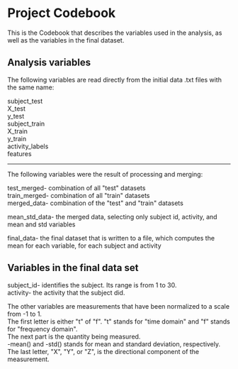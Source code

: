 # Project Codebook

This is the Codebook that describes the variables used in the analysis, as well as the variables in the final dataset. 

## Analysis variables

The following variables are read directly from the initial data .txt files with the same name:

subject_test  
X_test  
y_test  
subject_train  
X_train  
y_train  
activity_labels  
features

---

The following variables were the result of processing and merging: 

test_merged- combination of all "test" datasets  
train_merged- combination of all "train" datasets  
merged_data- combination of the "test" and "train" datasets

mean_std_data- the merged data, selecting only subject id, activity, and mean and std variables

final_data- the final dataset that is written to a file, which computes the mean for each variable, for each subject and activity

## Variables in the final data set

subject_id- identifies the subject. Its range is from 1 to 30.  
activity- the activity that the subject did. 

The other variables are measurements that have been normalized to a scale from -1 to 1.  
The first letter is either "t" of "f". "t" stands for "time domain" and "f" stands for "frequency domain".  
The next part is the quantity being measured.  
-mean() and -std() stands for mean and standard deviation, respectively.  
The last letter, "X", "Y", or "Z", is the directional component of the measurement.  